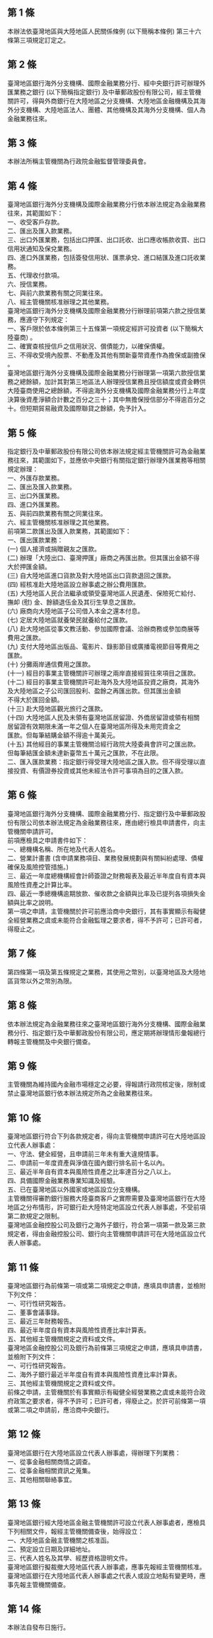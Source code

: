 第 1 條
-------
本辦法依臺灣地區與大陸地區人民關係條例 (以下簡稱本條例) 第三十六  
條第三項規定訂定之。

第 2 條
-------
臺灣地區銀行海外分支機構、國際金融業務分行、經中央銀行許可辦理外  
匯業務之銀行 (以下簡稱指定銀行) 及中華郵政股份有限公司，經主管機  
關許可，得與外商銀行在大陸地區之分支機構、大陸地區金融機構及其海  
外分支機構、大陸地區法人、團體、其他機構及其海外分支機構、個人為  
金融業務往來。

第 3 條
-------
本辦法所稱主管機關為行政院金融監督管理委員會。

第 4 條
-------
臺灣地區銀行海外分支機構及國際金融業務分行依本辦法規定為金融業務  
往來，其範圍如下：  
一、收受客戶存款。  
二、匯出及匯入款業務。  
三、出口外匯業務，包括出口押匯、出口託收、出口應收帳款收買、出口  
    信用狀通知及保兌業務。  
四、進口外匯業務，包括簽發信用狀、匯票承兌、進口結匯及進口託收業  
    務。  
五、代理收付款項。  
六、授信業務。  
七、與前六款業務有關之同業往來。  
八、經主管機關核准辦理之其他業務。  
臺灣地區銀行海外分支機構及國際金融業務分行辦理前項第六款之授信業  
務，應遵守下列規定：  
一、客戶限於依本條例第三十五條第一項規定經許可投資者 (以下簡稱大  
    陸臺商) 。  
二、確實查核授信戶之信用狀況、償債能力，以確保債權。  
三、不得收受境內股票、不動產及其他有關新臺幣資產作為擔保或副擔保  
    。  
臺灣地區銀行海外分支機構及國際金融業務分行辦理第一項第六款授信業  
務之總餘額，加計其對第三地區法人辦理授信業務且授信額度或資金轉供  
大陸臺商使用之總餘額，不得逾海外分支機構及國際金融業務分行上年度  
決算後資產淨額合計數之百分之三十；其中無擔保授信部分不得逾百分之  
十。但短期貿易融資及國際聯貸之餘額，免予計入。

第 5 條
-------
指定銀行及中華郵政股份有限公司依本辦法規定經主管機關許可為金融業  
務往來，其範圍如下，並應依中央銀行有關指定銀行辦理外匯業務等相關  
規定辦理：  
一、外匯存款業務。  
二、匯出及匯入款業務。  
三、出口外匯業務。  
四、進口外匯業務。  
五、與前四款業務有關之同業往來。  
六、經主管機關核准辦理之其他業務。  
前項第二款匯出及匯入款業務，其範圍如下：  
一、匯出匯款業務：  
 (一) 個人接濟或捐贈親友之匯款。  
 (二) 辦理「大陸出口、臺灣押匯」廠商之再匯出款。但其匯出金額不得  
      大於押匯金額。  
 (三) 自大陸地區進口貨款及對大陸地區出口貨款退回之匯款。  
 (四) 經核准赴大陸地區設立辦事處之辦公費用匯款。  
 (五) 大陸地區人民合法繼承或領受臺灣地區人民遺產、保險死亡給付、  
      撫卹 (慰) 金、餘額退伍金及其衍生孳息之匯款。  
 (六) 廠商向大陸地區子公司借入本金之還本付息。  
 (七) 定居大陸地區就養榮民就養給付之匯款。  
 (八) 赴大陸地區從事文教活動、參加國際會議、洽辦商務或參加商展等  
      費用之匯款。  
 (九) 支付大陸地區出版品、電影片、錄影節目或廣播電視節目等費用之  
      匯款。  
 (十) 分攤兩岸通信費用之匯款。  
 (十一) 經目的事業主管機關許可辦理之兩岸直接經貿往來項目之匯款。  
 (十二) 經目的事業主管機關許可赴海外及大陸地區投資之廠商，其海外  
        及大陸地區之子公司匯回股利、盈餘之再匯出款。但其匯出金額  
        不得大於匯回金額。  
 (十三) 赴大陸地區觀光旅行之匯款。  
 (十四) 大陸地區人民及未領有臺灣地區居留證、外僑居留證或領有相關  
        居留證有效期限未滿一年之個人在臺灣地區所得及未用完資金之  
        匯款。但每筆結購金額不得逾十萬美元。  
 (十五) 其他經目的事業主管機關洽經行政院大陸委員會許可之匯出款。  
        但每筆結匯金額未達新臺幣五十萬元之匯款，不在此限。  
二、匯入匯款業務：指定銀行得受理大陸地區之匯入款。但不得受理以直  
    接投資、有價證券投資或其他未經法令許可事項為目的之匯入款。

第 6 條
-------
臺灣地區銀行海外分支機構、國際金融業務分行、指定銀行及中華郵政股  
份有限公司依本辦法規定為金融業務往來，應由總行檢具申請書件，向主  
管機關申請許可。  
前項應檢具之申請書件如下：  
一、總機構名稱、所在地及代表人姓名。  
二、營業計畫書 (含申請業務項目、業務發展規劃與有關糾紛處理、債權  
    確保及風險控管措施。)  
三、最近一年度總機構經會計師簽證之財務報表及最近半年度自有資本與  
    風險性資產之計算比率。  
四、最近一季總機構逾期放款、催收款之金額與比率及已提列各項損失金  
    額與比率之說明。  
第一項之申請，主管機關於許可前應洽商中央銀行，其有事實顯示有礙健  
全經營業務之虞或未能符合金融監理之要求者，得不予許可；已許可者，  
得廢止之。

第 7 條
-------
第四條第一項及第五條規定之業務，其使用之幣別，以臺灣地區及大陸地  
區貨幣以外之幣別為限。

第 8 條
-------
依本辦法規定為金融業務往來之臺灣地區銀行海外分支機構、國際金融業  
務分行、指定銀行及中華郵政股份有限公司，應定期將辦理情形彙報總行  
轉報主管機關及中央銀行備查。

第 9 條
-------
主管機關為維持國內金融市場穩定之必要，得報請行政院核定後，限制或  
禁止臺灣地區銀行依本辦法規定所為之金融業務往來。

第 10 條
--------
臺灣地區銀行符合下列各款規定者，得向主管機關申請許可在大陸地區設  
立代表人辦事處：  
一、守法、健全經營，且申請前三年未有重大違規情事。  
二、申請前一年度資產與淨值在國內銀行排名前十名以內。  
三、最近半年自有資本與風險性資產之比率達百分之八以上。  
四、具備國際金融業務專業知識及經驗。  
五、已在臺灣地區以外國家或地區設立分支機構。  
主管機關得審酌銀行服務大陸臺商客戶之實際需要及臺灣地區銀行在大陸  
地區之分布情形，許可銀行赴大陸特定地區設立代表人辦事處，不受前項  
第二款規定之限制。  
臺灣地區金融控股公司及銀行之海外子銀行，符合第一項第一款及第三款  
規定者，得由金融控股公司、銀行向主管機關申請許可在大陸地區設立代  
表人辦事處。

第 11 條
--------
臺灣地區銀行為前條第一項或第二項規定之申請，應填具申請書，並檢附  
下列文件：  
一、可行性研究報告。  
二、董事會議事錄。  
三、最近三年財務報告。  
四、最近半年度自有資本與風險性資產比率計算表。  
五、其他經主管機關規定之資料或文件。  
臺灣地區金融控股公司及銀行為前條第三項規定之申請，應填具申請書，  
並檢附下列文件：  
一、可行性研究報告。  
二、海外子銀行最近半年度自有資本與風險性資產比率計算表。  
三、其他經主管機關規定之資料或文件。  
前條之申請，主管機關於有事實顯示有礙健全經營業務之虞或未能符合政  
府政策之要求者，得不予許可；已許可者，得廢止之。於許可前條第一項  
或第二項之申請前，應洽商中央銀行。

第 12 條
--------
臺灣地區銀行在大陸地區設立代表人辦事處，得辦理下列業務：  
一、從事金融相關商情之調查。  
二、從事金融相關資訊之蒐集。  
三、其他相關聯絡事宜。

第 13 條
--------
臺灣地區銀行經大陸地區金融主管機關許可設立代表人辦事處者，應檢具  
下列相關文件，報經主管機關備查後，始得設立：  
一、大陸地區金融主管機關之核准函。  
二、預定設立日期及詳細地址。  
三、代表人姓名及其學、經歷資格證明文件。  
臺灣地區銀行擬裁撤大陸地區代表人辦事處，應事先報經主管機關核准。  
臺灣地區銀行在大陸地區代表人辦事處之代表人或設立地點有變更時，應  
事先報主管機關備查。

第 14 條
--------
本辦法自發布日施行。

